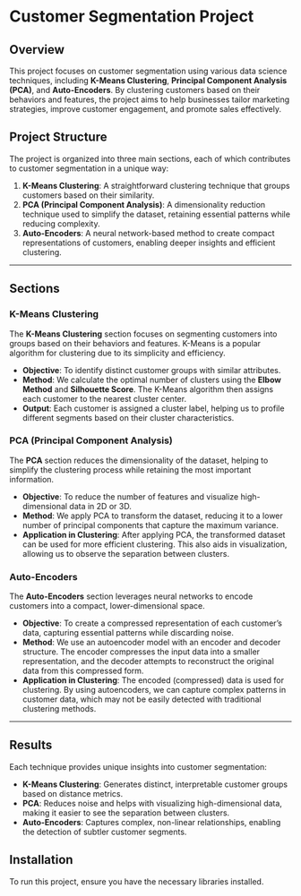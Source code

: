 # Customer Segmentation Project

## Overview
This project focuses on customer segmentation using various data science techniques, including **K-Means Clustering**, **Principal Component Analysis (PCA)**, and **Auto-Encoders**. By clustering customers based on their behaviors and features, the project aims to help businesses tailor marketing strategies, improve customer engagement, and promote sales effectively.

## Project Structure
The project is organized into three main sections, each of which contributes to customer segmentation in a unique way:
1. **K-Means Clustering**: A straightforward clustering technique that groups customers based on their similarity.
2. **PCA (Principal Component Analysis)**: A dimensionality reduction technique used to simplify the dataset, retaining essential patterns while reducing complexity.
3. **Auto-Encoders**: A neural network-based method to create compact representations of customers, enabling deeper insights and efficient clustering.

---

## Sections

### K-Means Clustering
The **K-Means Clustering** section focuses on segmenting customers into groups based on their behaviors and features. K-Means is a popular algorithm for clustering due to its simplicity and efficiency. 

- **Objective**: To identify distinct customer groups with similar attributes.
- **Method**: We calculate the optimal number of clusters using the **Elbow Method** and **Silhouette Score**. The K-Means algorithm then assigns each customer to the nearest cluster center.
- **Output**: Each customer is assigned a cluster label, helping us to profile different segments based on their cluster characteristics.

### PCA (Principal Component Analysis)
The **PCA** section reduces the dimensionality of the dataset, helping to simplify the clustering process while retaining the most important information.

- **Objective**: To reduce the number of features and visualize high-dimensional data in 2D or 3D.
- **Method**: We apply PCA to transform the dataset, reducing it to a lower number of principal components that capture the maximum variance.
- **Application in Clustering**: After applying PCA, the transformed dataset can be used for more efficient clustering. This also aids in visualization, allowing us to observe the separation between clusters.

### Auto-Encoders
The **Auto-Encoders** section leverages neural networks to encode customers into a compact, lower-dimensional space.

- **Objective**: To create a compressed representation of each customer’s data, capturing essential patterns while discarding noise.
- **Method**: We use an autoencoder model with an encoder and decoder structure. The encoder compresses the input data into a smaller representation, and the decoder attempts to reconstruct the original data from this compressed form.
- **Application in Clustering**: The encoded (compressed) data is used for clustering. By using autoencoders, we can capture complex patterns in customer data, which may not be easily detected with traditional clustering methods.

---

## Results
Each technique provides unique insights into customer segmentation:
- **K-Means Clustering**: Generates distinct, interpretable customer groups based on distance metrics.
- **PCA**: Reduces noise and helps with visualizing high-dimensional data, making it easier to see the separation between clusters.
- **Auto-Encoders**: Captures complex, non-linear relationships, enabling the detection of subtler customer segments.

## Installation
To run this project, ensure you have the necessary libraries installed.

